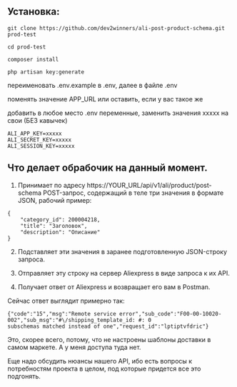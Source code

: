 ## Установка:
```
git clone https://github.com/dev2winners/ali-post-product-schema.git prod-test

cd prod-test

composer install

php artisan key:generate
```
переименовать .env.example в .env, далее в файле .env 

поменять значение APP_URL или оставить, если у вас такое же

добавить в любое место .env переменные, заменить значения xxxxx на свои (БЕЗ кавычек)
```
ALI_APP_KEY=xxxxx
ALI_SECRET_KEY=xxxxx
ALI_SESSION_KEY=xxxxx
```
## Что делает обрабочик на данный момент.

1. Принимает по адресу https://YOUR_URL/api/v1/ali/product/post-schema POST-запрос, содержащий в теле три значения в формате JSON, рабочий пример:
```
{
    "category_id": 200004218,
    "title": "Заголовок",
    "description": "Описание"
}
```
2. Подставляет эти значения в заранее подготовленную JSON-строку запроса.

3. Отправляет эту строку на сервер Aliexpress в виде запроса к их API.

4. Получает ответ от Aliexpress и возвращает его вам в Postman.

Сейчас ответ выглядит примерно так:
```
{"code":"15","msg":"Remote service error","sub_code":"F00-00-10020-002","sub_msg":"#\/shipping_template_id: #: 0
subschemas matched instead of one","request_id":"lptiptvfdric"}
```
Это, скорее всего, потому, что не настроены шаблоны доставки в самом маркете. А у меня доступа туда нет.

Еще надо обсудить нюансы нашего API, ибо есть вопросы к потребностям проекта в целом, под которые придется все это подгонять.
